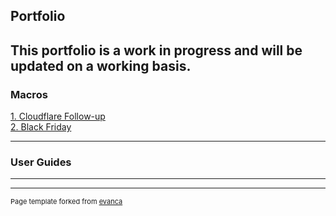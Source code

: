 ## Portfolio

This portfolio is a work in progress and will be updated on a working basis.
---

### Macros

[1. Cloudflare Follow-up](/macros1)<br>
[2. Black Friday](/macros2)<br>

---

### User Guides



---




---
<p style="font-size:11px">Page template forked from <a href="https://github.com/evanca/quick-portfolio">evanca</a></p>
<!-- Remove above link if you don't want to attibute -->
